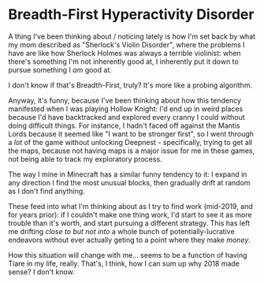 # Breadth-First Hyperactivity Disorder

A thing I've been thinking about / noticing lately is how I'm set back by what my mom described as "Sherlock's Violin Disorder", where the problems I have are like how Sherlock Holmes was always a terrible violinist: when there's something I'm not inherently good at, I inherently put it down to pursue something I *am* good at.

I don't know if that's Breadth-First, truly? It's more like a probing algorithm.

Anyway, it's funny, because I've been thinking about how this tendency manifested when I was playing Hollow Knight: I'd end up in weird places because I'd have backtracked and explored every cranny I could without doing difficult things. For instance, I hadn't faced off against the Mantis Lords because it seemed like "I want to be stronger first", so I went through a *lot* of the game without unlocking Deepnest - specifically, trying to get all the maps, because not having maps is a major issue for me in these games, not being able to track my exploratory process.

The way I mine in Minecraft has a similar funny tendency to it: I expand in any direction I find the most unusual blocks, then gradually drift at random as I don't find anything.

These feed into what I'm thinking about as I try to find work (mid-2019, and for years prior): if I couldn't make one thing work, I'd start to see it as more trouble than it's worth, and start pursuing a different strategy. This has left me drifting *close to but not into* a whole bunch of potentially-lucrative endeavors without ever actually geting to a point where they make *money*.

How this situation will change with me... seems to be a function of having Tiare in my life, really. That's, I think, how I can sum up why 2018 made sense? I don't know.
